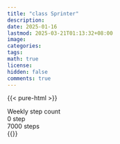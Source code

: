 ```yaml
---
title: "class Sprinter"
description: 
date: 2025-01-16
lastmod: 2025-03-21T01:13:32+08:00
image: 
categories: 
tags: 
math: true
license: 
hidden: false
comments: true
---
```

{{< pure-html >}}
<div class="chart-wrap vertical">
  <div class="title">Weekly step count</div>
  <div class="grid">
    <div class="bottom"> 0 step </div>
    <div class="bar" style="--bar-value:0%;" data-name="0" title="03-15"></div>
    <div class="bar" style="--bar-value:0%;" data-name="0" title="03-16"></div>
    <div class="bar" style="--bar-value:0%;" data-name="0" title="03-17"></div>
    <div class="bar" style="--bar-value:0%;" data-name="0" title="03-18"></div>
    <div class="bar" style="--bar-value:0%;" data-name="0" title="03-19"></div>
    <div class="bar" style="--bar-value:0%;" data-name="0" title="03-20"></div>
    <div class="bar" style="--bar-value:0%;" data-name="0" title="03-21"></div>
<div class="top"> 7000 steps </div>
  </div>
</div>
{{</ pure-html >}}